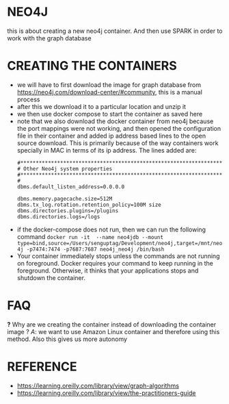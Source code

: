 # NEO4J

this is about creating a new neo4j container. And then use SPARK in order to work with the graph database


# CREATING THE CONTAINERS
* we will have to first download the image for graph database from https://neo4j.com/download-center/#community, this is a manual process
* after this we download it to a particular location and unzip it 
* we then use docker compose to start the container as saved here
* note that we also download the docker container from neo4j because the port mappings were not working, and then opened the configuration file in their container and added ip address based lines to the open source download. This is primarily because of the way containers work specially in MAC in terms of its ip address. The lines added are:
    ```
    #********************************************************************
    # Other Neo4j system properties
    #********************************************************************
    #
    dbms.default_listen_address=0.0.0.0
    
    dbms.memory.pagecache.size=512M
    dbms.tx_log.rotation.retention_policy=100M size
    dbms.directories.plugins=/plugins
    dbms.directories.logs=/logs
    ```  
* if the docker-compose does not run, then we can run the following command `docker run -it  --name neo4jdb --mount type=bind,source=/Users/senguptag/Development/neo4j,target=/mnt/neo4j -p7474:7474 -p7687:7687 neo4j_neo4j /bin/bash`
* Your container immediately stops unless the commands are not running on foreground. Docker requires your command to keep running in the foreground. Otherwise, it thinks that your applications stops and shutdown the container.








# FAQ
__?__ Why are we creating the container instead of downloading the container image ?
_A_: we want to use Amazon Linux container and therefore using this method. Also this gives us more autonomy  


# REFERENCE
* https://learning.oreilly.com/library/view/graph-algorithms
* https://learning.oreilly.com/library/view/the-practitioners-guide 